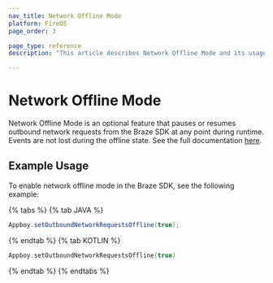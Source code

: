 ```yaml
---
nav_title: Network Offline Mode
platform: FireOS
page_order: 3

page_type: reference
description: "This article describes Network Offline Mode and its usage."

---
```


# Network Offline Mode

Network Offline Mode is an optional feature that pauses or resumes outbound network requests from the Braze SDK at any point during runtime. Events are not lost during the offline state. See the full documentation [here][1].

## Example Usage

To enable network offline mode in the Braze SDK, see the following example:

{% tabs %}
{% tab JAVA %}

```java
Appboy.setOutboundNetworkRequestsOffline(true);
```

{% endtab %}
{% tab KOTLIN %}

```kotlin
Appboy.setOutboundNetworkRequestsOffline(true)
```

{% endtab %}
{% endtabs %}

[1]: https://appboy.github.io/appboy-android-sdk/javadocs/com/appboy/Appboy.html#setOutboundNetworkRequestsOffline-boolean-
